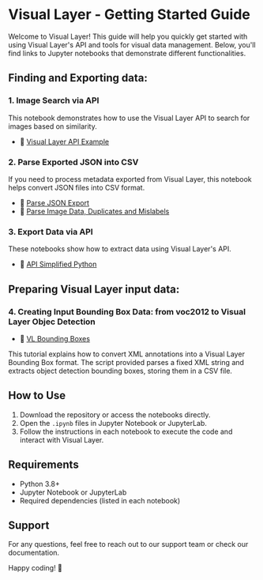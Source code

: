 # Visual Layer - Getting Started Guide

Welcome to Visual Layer! This guide will help you quickly get started with using Visual Layer's API and tools for visual data management. Below, you'll find links to Jupyter notebooks that demonstrate different functionalities.


## Finding and Exporting data:
### 1. Image Search via API
This notebook demonstrates how to use the Visual Layer API to search for images based on similarity.
- 📘 [Visual Layer API Example](notebooks/Image%20search%20via%20api/Visual%20Layer%20api%20example.ipynb)

### 2. Parse Exported JSON into CSV
If you need to process metadata exported from Visual Layer, this notebook helps convert JSON files into CSV format.
- 📘 [Parse JSON Export](notebooks/Parse%20exported%20json%20into%20csv/parse_json_export.ipynb)
- 📘 [Parse Image Data, Duplicates and Mislabels](notebooks/Export%20via%20api/parse_issues.ipynb)

### 3. Export Data via API
These notebooks show how to extract data using Visual Layer's API.
- 📘 [API Simplified Python](notebooks/Export%20via%20api/api_simplified_python.ipynb)


## Preparing Visual Layer input data:
### 4. Creating Input Bounding Box Data: from voc2012 to Visual Layer Objec Detection
- 📘 [VL Bounding Boxes](notebooks/Voc2012%20to%20VL%20Bounding%20Box%20input%20format/voc2012%20to%20VL%20Annoation.ipynb
)

This tutorial explains how to convert XML annotations into a Visual Layer Bounding Box format. The script provided parses a fixed XML string and extracts object detection bounding boxes, storing them in a CSV file.


## How to Use
1. Download the repository or access the notebooks directly.
2. Open the `.ipynb` files in Jupyter Notebook or JupyterLab.
3. Follow the instructions in each notebook to execute the code and interact with Visual Layer.

## Requirements
- Python 3.8+
- Jupyter Notebook or JupyterLab
- Required dependencies (listed in each notebook)

## Support
For any questions, feel free to reach out to our support team or check our documentation.

Happy coding! 🚀



